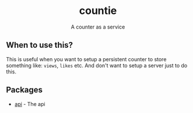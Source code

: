 <h1 align="center">countie</h1>
<p align="center">A counter as a service</p>

## When to use this?

This is useful when you want to setup a persistent counter to store something like:
`views`, `likes` etc. And don't want to setup a server just to do this.

## Packages

* [api](https://github.com/qxb3/countie/tree/main/packages/api) - The api
